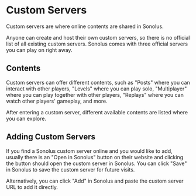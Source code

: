 # Custom Servers

Custom servers are where online contents are shared in Sonolus.

Anyone can create and host their own custom servers, so there is no official list of all existing custom servers. Sonolus comes with three official servers you can play on right away.

## Contents

Custom servers can offer different contents, such as "Posts" where you can interact with other players, "Levels" where you can play solo, "Multiplayer" where you can play together with other players, "Replays" where you can watch other players' gameplay, and more.

After entering a custom server, different available contents are listed where you can explore.

## Adding Custom Servers

If you find a Sonolus custom server online and you would like to add, usually there is an "Open in Sonolus" button on their website and clicking the button should open the custom server in Sonolus. You can click "Save" in Sonolus to save the custom server for future visits.

Alternatively, you can click "Add" in Sonolus and paste the custom server URL to add it directly.
